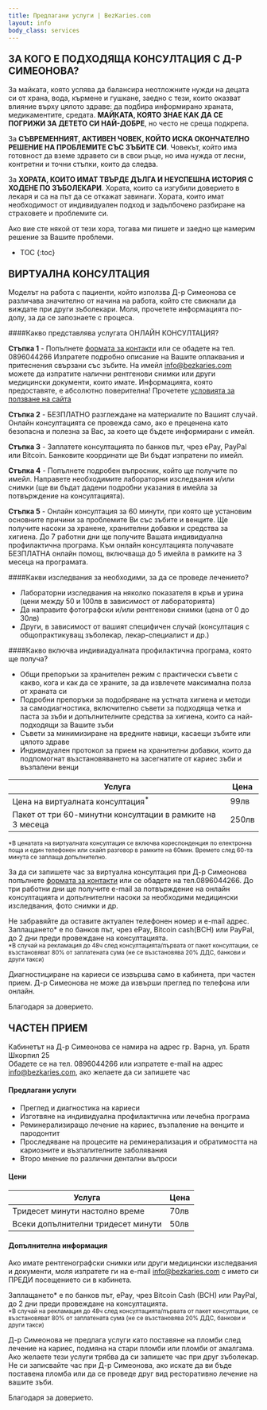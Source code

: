 ```yaml
---
title: Предлагани услуги | BezKaries.com
layout: info
body_class: services
---
```


### <span style="font-size: larger;"> ЗА КОГО Е ПОДХОДЯЩА КОНСУЛТАЦИЯ С Д-Р СИМЕОНОВА? </span><br />

За майката, която успява да балансира неотложните нужди на децата си от храна, вода, кърмене и гушкане, заедно с тези, които оказват влияние върху цялото здраве: да подбира информирано храната, медикаментите, средата. **МАЙКАТА, КОЯТО ЗНАЕ КАК ДА СЕ ПОГРИЖИ ЗА ДЕТЕТО СИ НАЙ-ДОБРЕ**, но често не среща подкрепа.

За **СЪВРЕМЕННИЯТ, АКТИВЕН ЧОВЕК, КОЙТО ИСКА ОКОНЧАТЕЛНО РЕШЕНИЕ НА ПРОБЛЕМИТЕ СЪС ЗЪБИТЕ СИ**. Човекът, който има готовност да вземе здравето си в свои ръце, но има нужда от лесни, контретни и точни стъпки, които да следва.

За **ХОРАТА, КОИТО ИМАТ ТВЪРДЕ ДЪЛГА И НЕУСПЕШНА ИСТОРИЯ С ХОДЕНЕ ПО ЗЪБОЛЕКАРИ**. Хората, които са изгубили доверието в лекаря и са на път да се откажат завинаги. Хората, които имат необходимост от индивидуален подход и задълбочено разбиране на страховете и проблемите си.


Ако вие сте някой от тези хора, тогава ми пишете и заедно ще намерим решение за Вашите проблеми. <br />


* TOC
{:toc}

### <span style="font-size: larger;">ВИРТУАЛНА КОНСУЛТАЦИЯ </span><br />

Моделът на работа с пациенти, който използва Д-р Симеонова се различава значително от начина на работа, който сте свикнали да виждате при други зъболекари. Моля, прочетете информацията по-долу, за да се запознаете с процеса.

####Какво представлява услугата ОНЛАЙН КОНСУЛТАЦИЯ?

**Стъпка 1** - Попълнете [формата за контакти](http://www.bezkaries.com/contact/) или се обадете на тел. 0896044266 Изпратете подробно описание на Вашите оплаквания и притеснения свързани със зъбите. На имейл info@bezkaries.com можете да изпратите налични рентгенови снимки или други медицински документи, които имате.
Информацията, която предоставяте, е абсолютно поверителна! Прочетете [условията за ползване на сайта](/terms/)

**Стъпка 2** - БЕЗПЛАТНО разглеждане на материалите по Вашият случай. Онлайн консултацията се провежда само, ако е преценена като безопасна и полезна за Вас, за което ще бъдете информирани с имейл. 

**Стъпка 3** - Заплатете консултацията по банков път, чрез ePay, PayPal или Bitcoin. Банковите координати ще Ви бъдат изпратени по имейл. 

**Стъпка 4** - Попълнете подробен въпросник, който ще получите по имейл. Направете необходимите лабораторни изследвания и/или снимки (ще ви бъдат дадени подробни указания в имейла за потвърждение на консултацията).

**Стъпка 5** - Онлайн консултация за 60 минути, при която ще установим основните причини за проблемите Ви със зъбите и венците. Ще получите насоки за хранене, хранителни добавки и средства за хигиена. До 7 работни дни ще получите Вашата индивидуална профилактична програма. Към онлайн консултацията получавате БЕЗПЛАТНА онлайн помощ, включваща до 5 имейла в рамките на 3 месеца на програмата.


####Какви изследвания за необходими, за да се проведе лечението?

- Лабораторни изследвания на няколко показателя в кръв и урина (цени между 50 и 100лв в зависимост от лабораторията)
- Да направите фотографски и/или рентгенови снимки (цена от 0 до 30лв)
- Други, в зависимост от вашият специфичен случай (консултация с общопрактикуващ зъболекар, лекар-специалист и др.)

####Какво включва индивиадуалната профилактична програма, която ще получа? 

- Общи препоръки за хранителен режим с практически съвети с какво, кога и как да се храните, за да извлечете максимална полза от храната си 
- Подробни препоръки за подобряване на устната хигиена и методи за самодиагностика, включително съвети за подходяща четка и паста за зъби и допълнителните средства за хигиена, които са най-подходящи за Вашите зъби 
- Съвети за минимизиране на вредните навици, касаещи зъбите или цялото здраве
- Индивидуален протокол за прием на хранителни добавки, които да подпомогнат възстановяването на засегнатите от кариес зъби и възпалени венци


Услугa | Цена
-----------|-----------|
Цена на виртуалната консултация<sup>*</sup> | 99лв
Пакет от три 60-минутни консултации в рамките на 3 месеца | 250лв

<span style="font-size: smaller;">*В ценатата на виртуалната консултация се включва кореспонденция по електронна поща и един телефонен или скайп разговор в рамките на 60мин. Времето след 60-та минута се заплаща допълнително.</span><br />


За да си запишете час за виртуална консултация при Д-р Симеонова попълнете [формата за контакти][contact] или се обадете на тел.0896044266. До три работни дни ще получите e-mail за потвърждение на онлайн консултацията и допълнителни насоки за необходими медицински изследвания, фото снимки и др. <br />

Не забравяйте да оставите актуален телефонен номер и e-mail адрес.
Заплащането* е по банков път, чрез ePay, Bitcoin cash(BCH) или PayPal, до 2 дни преди провеждане на консултацията. <br />
<span style="font-size: smaller;">*В случай на рекламация до 48ч след консултацията/първата от пакет консултации, се възстановяват 80% от заплатената сума (не се възстановява 20% ДДС, банкови и други такси) </span><br />

Диагностициране на кариеси се извършва само в кабинета, при частен прием. Д-р Симеонова не може да извърши преглед по телефона или онлайн. <br />

Благодаря за доверието.


### <span style="font-size: larger;">ЧАСТЕН ПРИЕМ </span><br />

Кабинетът на Д-р Симеонова се намира на адрес гр. Варна, ул. Братя Шкорпил 25<br />
Обадете се на тел. 0896044266 или изпратете e-mail на адрес [info@bezkaries.com][email], ако желаете да си запишете час

#### Предлагани услуги

- Преглед и диагностика на кариеси
- Изготвяне на индивидуална профилактична или лечебна програма
- Реминерализиращо лечение на кариес, възпаление на венците и пародонтит
- Проследяване на процесите на реминерализация и обратимостта на кариозните и възпалителните заболявания
- Второ мнение по различни дентални въпроси


#### Цени

Услуга | Цена
-----------|-----------|
Тридесет минути настолно време | 70лв
Всеки допълнителни тридесет минути | 50лв


#### Допълнителна информация

Ако имате рентгенографски снимки или други медицински изследвания и документи, моля изпратете ги на e-mail [info@bezkaries.com][email] с името си ПРЕДИ посещението си в кабинета.

Заплащането* е по банков път, ePay, чрез Bitcoin Cash (BCH) или PayPal, до 2 дни преди провеждане на консултацията. <br />
<span style="font-size: smaller;">*В случай на рекламация до 48ч след консултацията/първата от пакет консултации, се възстановяват 80% от заплатената сума (не се възстановява 20% ДДС, банкови и други такси) </span><br />

Д-р Симеонова не предлага услуги като поставяне на пломби след лечение на кариес, подмяна на стари пломби или пломби от амалгама. Ако желаете тези услуги трябва да си запишете час при друг зъболекар. 
Не си записвайте час при Д-р Симеонова, ако искате да ви бъде поставена пломба или да се проведе друг вид ресторативно лечение на вашите зъби.

Благодаря за доверието.


[email]: mailto:info@bezkaries.com
[contact]: /contact/

